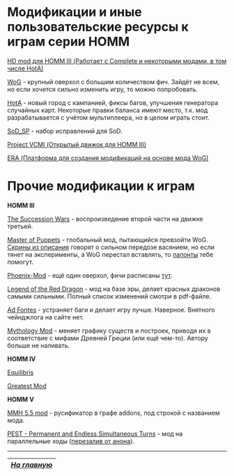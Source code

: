 # Модификации и иные пользовательские ресурсы к играм серии HOMM

[HD mod для HOMM III (Работает с Complete и некоторыми модами, в том числе HotA)](https://vk.com/homm3hd)

[WoG](https://vk.com/hommwog) - крупный оверхол с большим количеством фич. Зайдёт не всем, но если хочется сильно изменить игру, то можно попробовать.

[HotA](https://vk.com/h3hota) - новый город с кампанией, фиксы багов, улучшения генератора случайных карт. Некоторые правки баланса имеют место, т.к. мод разрабатывается с учётом мультиплеера, но в целом играть стоит.

[SoD_SP](https://docs.google.com/document/d/1JlQ6TC97d_Bb1g_sDRpxTvkKHtyXgZ3qORG5LJS8tp8/edit) - набор исправлений для SoD.

[Project VCMI (Открытый движок для HOMM III)](https://vk.com/vcmiofficial)

[ERA (Платформа для создания модификаций на основе мода WoG)](https://vk.com/wog_era)

# Прочие модификации к играм

**HOMM III**

[The Succession Wars](https://vk.com/thesuccessionwarsmod) - воспроизведение второй части на движке третьей.

[Master of Puppets](https://vk.com/club118013293) - глобальный мод, пытающийся превзойти WoG. [Скрины из описания](https://vk.com/page-936488_47305438) говорят о сильном передозе васянием, но если тянет на эксперименты, а WoG перестал вставлять, то [папонты](https://vk.com/page-936488_47305438?z=photo-936488_303888755%2F05dd42028ae930862f) тебе помогут.

[Phoenix-Mod](https://vk.com/phoenix_mod) - ещё один оверхол, фичи расписаны [тут](http://wforum.heroes35.net/showthread.php?tid=970).

[Legend of the Red Dragon](http://heroes3wog.net/legend-of-the-red-dragon-v1-4-1-download/) - мод на базе эры, делает красных драконов самыми сильными. Полный список изменений смотри в pdf-файле.

[Ad Fontes](https://sites.google.com/site/heroes3adfontes/ru) - устраняет баги и делает игру лучше. Наверное. Внятного чейнджлога на сайте нет.

[Mythology Mod](http://www.integraljatek.hu/?p=370) - меняет графику существ и построек, приводя их в соответствие с мифами Древней Греции (или ещё чем-то). Автору больше не наливать.

**HOMM IV**

[Equilibris](https://vk.com/heroes4)

[Greatest Mod](https://www.moddb.com/mods/greatest-mod)

**HOMM V**

[MMH 5.5 mod](https://www.moddb.com/mods/might-magic-heroes-55) - русификатор в графе addons, под строкой с названием мода.

[PEST - Permanent and Endless Simultaneous Turns](https://steamcommunity.com/app/15370/discussions/0/540743758000530320/) - мод на параллельные ходы ([перезалив от анона](https://yadi.sk/d/EHfkfQJJst5EW)).

------

|[*На главную*](Главная.md)|
|:---:|

